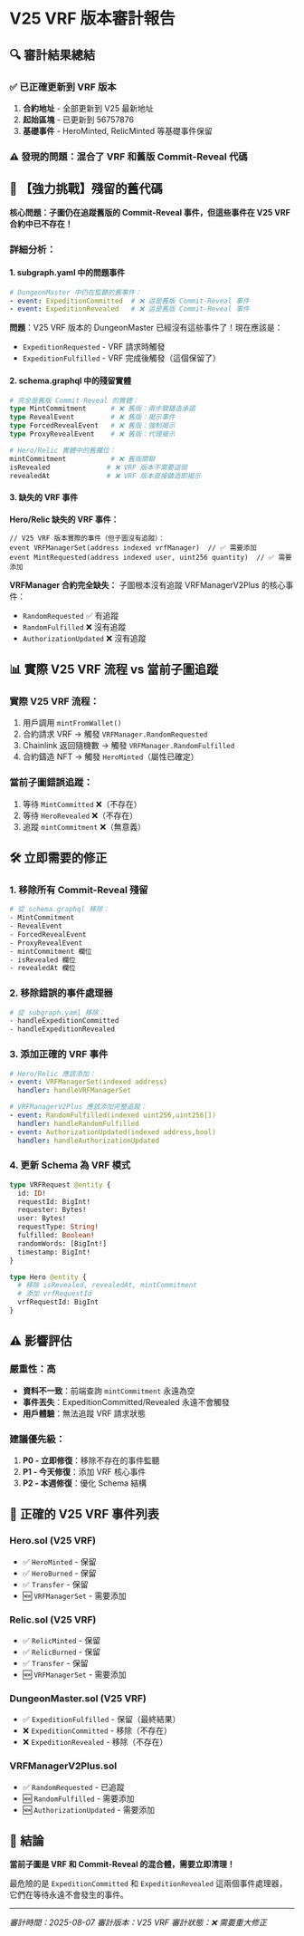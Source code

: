# V25 VRF 版本審計報告

## 🔍 審計結果總結

### ✅ 已正確更新到 VRF 版本
1. **合約地址** - 全部更新到 V25 最新地址
2. **起始區塊** - 已更新到 56757876
3. **基礎事件** - HeroMinted, RelicMinted 等基礎事件保留

### ⚠️ 發現的問題：混合了 VRF 和舊版 Commit-Reveal 代碼

## 🔴 【強力挑戰】殘留的舊代碼

**核心問題：子圖仍在追蹤舊版的 Commit-Reveal 事件，但這些事件在 V25 VRF 合約中已不存在！**

### 詳細分析：

#### 1. **subgraph.yaml 中的問題事件**
```yaml
# DungeonMaster 中仍在監聽的舊事件：
- event: ExpeditionCommitted  # ❌ 這是舊版 Commit-Reveal 事件
- event: ExpeditionRevealed   # ❌ 這是舊版 Commit-Reveal 事件
```

**問題**：V25 VRF 版本的 DungeonMaster 已經沒有這些事件了！現在應該是：
- `ExpeditionRequested` - VRF 請求時觸發
- `ExpeditionFulfilled` - VRF 完成後觸發（這個保留了）

#### 2. **schema.graphql 中的殘留實體**
```graphql
# 完全是舊版 Commit-Reveal 的實體：
type MintCommitment      # ❌ 舊版：兩步驟鑄造承諾
type RevealEvent         # ❌ 舊版：揭示事件
type ForcedRevealEvent   # ❌ 舊版：強制揭示
type ProxyRevealEvent    # ❌ 舊版：代理揭示

# Hero/Relic 實體中的舊欄位：
mintCommitment           # ❌ 舊版關聯
isRevealed              # ❌ VRF 版本不需要這個
revealedAt              # ❌ VRF 版本直接鑄造即揭示
```

#### 3. **缺失的 VRF 事件**

**Hero/Relic 缺失的 VRF 事件：**
```solidity
// V25 VRF 版本實際的事件（但子圖沒有追蹤）：
event VRFManagerSet(address indexed vrfManager)  // ✅ 需要添加
event MintRequested(address indexed user, uint256 quantity)  // ✅ 需要添加
```

**VRFManager 合約完全缺失：**
子圖根本沒有追蹤 VRFManagerV2Plus 的核心事件：
- `RandomRequested` ✅ 有追蹤
- `RandomFulfilled` ❌ 沒有追蹤
- `AuthorizationUpdated` ❌ 沒有追蹤

## 📊 實際 V25 VRF 流程 vs 當前子圖追蹤

### 實際 V25 VRF 流程：
1. 用戶調用 `mintFromWallet()` 
2. 合約請求 VRF → 觸發 `VRFManager.RandomRequested`
3. Chainlink 返回隨機數 → 觸發 `VRFManager.RandomFulfilled`
4. 合約鑄造 NFT → 觸發 `HeroMinted`（屬性已確定）

### 當前子圖錯誤追蹤：
1. 等待 `MintCommitted` ❌（不存在）
2. 等待 `HeroRevealed` ❌（不存在）
3. 追蹤 `mintCommitment` ❌（無意義）

## 🛠️ 立即需要的修正

### 1. 移除所有 Commit-Reveal 殘留
```bash
# 從 schema.graphql 移除：
- MintCommitment
- RevealEvent
- ForcedRevealEvent
- ProxyRevealEvent
- mintCommitment 欄位
- isRevealed 欄位
- revealedAt 欄位
```

### 2. 移除錯誤的事件處理器
```bash
# 從 subgraph.yaml 移除：
- handleExpeditionCommitted
- handleExpeditionRevealed
```

### 3. 添加正確的 VRF 事件
```yaml
# Hero/Relic 應該添加：
- event: VRFManagerSet(indexed address)
  handler: handleVRFManagerSet

# VRFManagerV2Plus 應該添加完整追蹤：
- event: RandomFulfilled(indexed uint256,uint256[])
  handler: handleRandomFulfilled
- event: AuthorizationUpdated(indexed address,bool)
  handler: handleAuthorizationUpdated
```

### 4. 更新 Schema 為 VRF 模式
```graphql
type VRFRequest @entity {
  id: ID!
  requestId: BigInt!
  requester: Bytes!
  user: Bytes!
  requestType: String!
  fulfilled: Boolean!
  randomWords: [BigInt!]
  timestamp: BigInt!
}

type Hero @entity {
  # 移除 isRevealed, revealedAt, mintCommitment
  # 添加 vrfRequestId
  vrfRequestId: BigInt
}
```

## ⚠️ 影響評估

### 嚴重性：高
- **資料不一致**：前端查詢 `mintCommitment` 永遠為空
- **事件丟失**：ExpeditionCommitted/Revealed 永遠不會觸發
- **用戶體驗**：無法追蹤 VRF 請求狀態

### 建議優先級：
1. **P0 - 立即修復**：移除不存在的事件監聽
2. **P1 - 今天修復**：添加 VRF 核心事件
3. **P2 - 本週修復**：優化 Schema 結構

## 📝 正確的 V25 VRF 事件列表

### Hero.sol (V25 VRF)
- ✅ `HeroMinted` - 保留
- ✅ `HeroBurned` - 保留
- ✅ `Transfer` - 保留
- 🆕 `VRFManagerSet` - 需要添加

### Relic.sol (V25 VRF)
- ✅ `RelicMinted` - 保留
- ✅ `RelicBurned` - 保留
- ✅ `Transfer` - 保留
- 🆕 `VRFManagerSet` - 需要添加

### DungeonMaster.sol (V25 VRF)
- ✅ `ExpeditionFulfilled` - 保留（最終結果）
- ❌ `ExpeditionCommitted` - 移除（不存在）
- ❌ `ExpeditionRevealed` - 移除（不存在）

### VRFManagerV2Plus.sol
- ✅ `RandomRequested` - 已追蹤
- 🆕 `RandomFulfilled` - 需要添加
- 🆕 `AuthorizationUpdated` - 需要添加

## 🚨 結論

**當前子圖是 VRF 和 Commit-Reveal 的混合體，需要立即清理！**

最危險的是 `ExpeditionCommitted` 和 `ExpeditionRevealed` 這兩個事件處理器，它們在等待永遠不會發生的事件。

---

*審計時間：2025-08-07*
*審計版本：V25 VRF*
*審計狀態：❌ 需要重大修正*